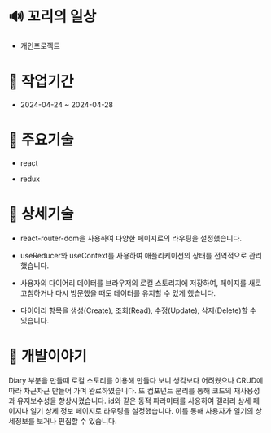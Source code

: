 # 🔊 꼬리의 일상
- 개인프로젝트

# 📅 작업기간
- 2024-04-24 ~ 2024-04-28

# 📍 주요기술
- react

- redux

# 🔦 상세기술
- react-router-dom을 사용하여 다양한 페이지로의 라우팅을 설정했습니다.

- useReducer와 useContext를 사용하여 애플리케이션의 상태를 전역적으로 관리했습니다.

- 사용자의 다이어리 데이터를 브라우저의 로컬 스토리지에 저장하여, 페이지를 새로고침하거나 다시 방문했을 때도 데이터를 유지할 수 있게 했습니다.

- 다이어리 항목을 생성(Create), 조회(Read), 수정(Update), 삭제(Delete)할 수 있습니다.

# 📕 개발이야기
Diary 부분을 만들때 로컬 스토리를 이용해 만들다 보니 생각보다 어려웠으나 CRUD에 따라 차근차근 만들어 가며 완료하였습니다. 또 컴포넌트 분리를 통해 코드의 재사용성과 유지보수성을 향상시켰습니다. id와 같은 동적 파라미터를 사용하여 갤러리 상세 페이지나 일기 상제 정보 페이지로 라우팅을 설정했습니다. 이를 통해 사용자가 일기의 상세정보를 보거나 편집할 수 있습니다.
